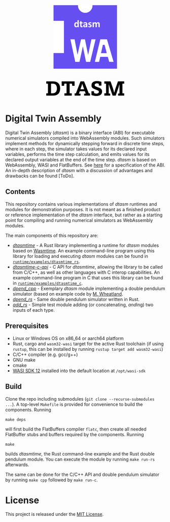 <p align="center">
<img style="width: 200px; padding: 10px;" src="docs/images/dtasm_logo.png">
</p> 
<p align="center">
<img style="width: 250px; padding: 10px;" src="docs/images/dtasm.svg">
</p>

# Digital Twin Assembly

Digital Twin Assembly (_dtasm_) is a binary interface (ABI) for executable numerical simulators compiled into WebAssembly modules. Such simulators implement methods for dynamically stepping forward in discrete time steps, where in each step, the simulator takes values for its declared input variables, performs the time step calculation, and emits values for its declared output variables at the end of the time step. 
_dtasm_ is based on WebAssembly, WASI and FlatBuffers. See [here](docs/README.md) for a specification of the ABI. An in-depth description of _dtasm_ with a discussion of advantages and drawbacks can be found [ToDo]. 

## Contents
This repository contains various implementations of _dtasm_ runtimes and modules for demonstration purposes. It is not meant as a finished product or reference implementation of the _dtasm_ interface, but rather as a starting point for compiling and running numerical simulators as WebAssembly modules.

The main components of this repository are: 
- [_dtasmtime_](runtime/dtasmtime) - A Rust library implementing a runtime for _dtasm_ modules based on [Wasmtime](http://wasmtime.dev). An example command-line program using this library for loading and executing _dtasm_ modules can be found in [`runtime/examples/dtasmtime_rs`](runtime/examples/dtasmtime_rs). 
- [_dtasmtime-c-api_](runtime/dtasmtime-c-api) - C API for _dtasmtime_, allowing the library to be called from C/C++, as well as other languages with C interop capabilities. An example command-line program in C that uses this library can be found in [`runtime/examples/dtasmtime_c`](runtime/examples/dtasmtime_c). 
- [_dpend_cpp_](module/dpend_cpp) - Exemplary _dtasm_ module implementing a double pendulum simulator (based on example code by [M. Wheatland](http://www.physics.usyd.edu.au/~wheat/dpend_html/). 
- [_dpend_rs_](module/dpend_rs) - Same double pendulum simulator written in Rust. 
- [_add_rs_](module/dpend_rs) - Simple test module adding (or concatenating, *and*ing) two inputs of each type. 

## Prerequisites
- Linux or Windows OS on x86_64 or aarch64 platform
- Rust, cargo and `wasm32-wasi` target for the active Rust toolchain (if using `rustup`, this can be installed by running `rustup target add wasm32-wasi`)
- C/C++ compiler (e.g. gcc/g++)
- GNU make
- cmake
- [WASI SDK 12](https://github.com/WebAssembly/wasi-sdk/releases/tag/wasi-sdk-12) installed into the default location at `/opt/wasi-sdk`

## Build 
Clone the repo including submodules (`git clone --recurse-submodules ...`). A top-level `Makefile` is provided for convenience to build the components. Running
```
make deps
```
will first build the FlatBuffers compiler `flatc`, then create all needed FlatBuffer stubs and buffers required by the components. Running 
```
make
```
builds _dtasmtime_, the Rust command-line example and the Rust double pendulum module. You can execute the module by running `make run-rs` afterwards. 

The same can be done for the C/C++ API and double pendulum simulator by running `make cpp` followed by `make run-c`. 

# License
This project is released under the [MIT License](LICENSE).
